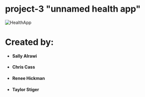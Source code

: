 # project-3 "unnamed health app"

![HealthApp](https://media.giphy.com/media/3o7qEbropHw3JomCHe/giphy.gif "Running Man")

# Created by:
- #### Sally Alrawi
- #### Chris Cass
- #### Renee Hickman
- #### Taylor Stiger
